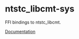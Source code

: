 # ntstc_libcmt-sys #
FFI bindings to ntstc_libcmt.

[Documentation](https://retep998.github.io/doc/ntstc_libcmt-sys/)
